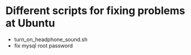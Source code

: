 # Different scripts for fixing problems at Ubuntu

- turn_on_headphone_sound.sh
- fix mysql root password
